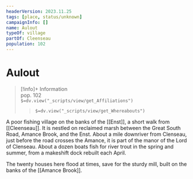 ```yaml
---
headerVersion: 2023.11.25
tags: [place, status/unknown]
campaignInfo: []
name: Aulout
typeOf: village
partOf: Cleenseau
population: 102
---
```

# Aulout
>[!info]+ Information  
> pop. 102  
> `$=dv.view("_scripts/view/get_Affiliations")`  
>> `$=dv.view("_scripts/view/get_Whereabouts")`

A poor fishing village on the banks of the [[Enst]], a short walk from [[Cleenseau]]. It is nestled on reclaimed marsh between the Great South Road, Amance Brook, and the Enst. About a mile downriver from Clenseau, just before the road crosses the Amance, it is part of the manor of the Lord of Clenseau. About a dozen boats fish for river trout in the spring and summer, from a makeshift dock rebuilt each April. 

The twenty houses here flood at times, save for the sturdy mill, built on the banks of the [[Amance Brook]].

